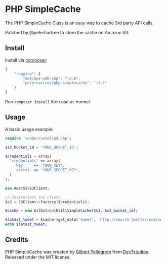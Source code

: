# PHP SimpleCache

The PHP SimpleCache Class is an easy way to cache 3rd party API calls.

Patched by @peterhartree to store the cache on Amazon S3.

## Install

Install via [composer](https://getcomposer.org):

```javascript
{
    "require": {
        "aws/aws-sdk-php": "~2.6",
        "peterhartree/php-simplecache": "~1.4"
    }
}
```

Run `composer install` then use as normal.

## Usage

A basic usage example:

```php
require 'vendor/autoload.php';

$s3_bucket_id = 'YOUR_BUCKET_ID';

$credentials = array(
  'credentials' => array(
    'key'    => 'YOUR_KEY',
    'secret' => 'YOUR_SECRET_KEY',
  )
);

use Aws\S3\S3Client;

// Instantiate the client.
$s3 = S3Client::factory($credentials);

$cache = new Gilbitron\Util\SimpleCache($s3, $s3_bucket_id);

$latest_tweet = $cache->get_data('tweet', 'http://search.twitter.com/search.atom?q=from:gilbitron&rpp=1');
echo $latest_tweet;
```

## Credits

PHP SimpleCache was created by [Gilbert Pellegrom](http://gilbert.pellegrom.me) from [Dev7studios](http://dev7studios.com). Released under the MIT license.
